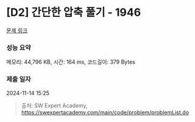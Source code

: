 # [D2] 간단한 압축 풀기 - 1946 

[문제 링크](https://swexpertacademy.com/main/code/problem/problemDetail.do?contestProbId=AV5PmkDKAOMDFAUq) 

### 성능 요약

메모리: 44,796 KB, 시간: 164 ms, 코드길이: 379 Bytes

### 제출 일자

2024-11-14 15:25



> 출처: SW Expert Academy, https://swexpertacademy.com/main/code/problem/problemList.do